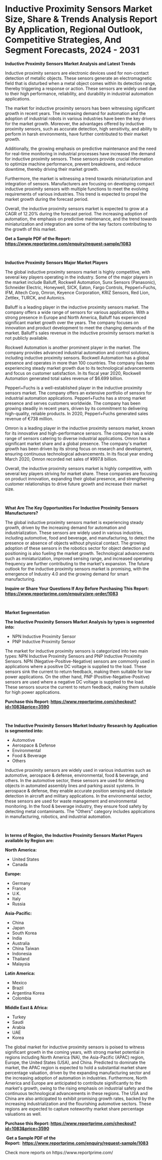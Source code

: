<p><h1>Inductive Proximity Sensors Market Size, Share & Trends Analysis Report By Application, Regional Outlook, Competitive Strategies, And Segment Forecasts, 2024 - 2031</h1></p><p><strong>Inductive Proximity Sensors Market Analysis and Latest Trends</strong></p>
<p><p>Inductive proximity sensors are electronic devices used for non-contact detection of metallic objects. These sensors generate an electromagnetic field that is disturbed when a metal object comes within its detection range, thereby triggering a response or action. These sensors are widely used due to their high performance, reliability, and durability in industrial automation applications.</p><p>The market for inductive proximity sensors has been witnessing significant growth in recent years. The increasing demand for automation and the adoption of industrial robots in various industries have been the key drivers for the market growth. Moreover, the advantages offered by inductive proximity sensors, such as accurate detection, high sensitivity, and ability to perform in harsh environments, have further contributed to their market growth.</p><p>Additionally, the growing emphasis on predictive maintenance and the need for real-time monitoring in industrial processes have increased the demand for inductive proximity sensors. These sensors provide crucial information to optimize machine performance, prevent breakdowns, and reduce downtime, thereby driving their market growth.</p><p>Furthermore, the market is witnessing a trend towards miniaturization and integration of sensors. Manufacturers are focusing on developing compact inductive proximity sensors with multiple functions to meet the evolving requirements of various industries. This trend is expected to propel the market growth during the forecast period.</p><p>Overall, the inductive proximity sensors market is expected to grow at a CAGR of 12.20% during the forecast period. The increasing adoption of automation, the emphasis on predictive maintenance, and the trend towards miniaturization and integration are some of the key factors contributing to the growth of this market.</p></p>
<p><strong>Get a Sample PDF of the Report:&nbsp; <a href="https://www.reportprime.com/enquiry/request-sample/1083">https://www.reportprime.com/enquiry/request-sample/1083</a></strong></p>
<p>&nbsp;</p>
<p><strong>Inductive Proximity Sensors Major Market Players</strong></p>
<p><p>The global inductive proximity sensors market is highly competitive, with several key players operating in the industry. Some of the major players in the market include Balluff, Rockwell Automation, Sunx Sensors (Panasonic), Schneider Electric, Honeywell, SICK, Eaton, Fargo Controls, Pepperl+Fuchs, IFM, Altech Corp, Omron, Keyence Corporation, KRIZ Sensors, Red Lion, Zettlex, TURCK, and Autonics.</p><p>Balluff is a leading player in the inductive proximity sensors market. The company offers a wide range of sensors for various applications. With a strong presence in Europe and North America, Balluff has experienced significant market growth over the years. The company focuses on innovation and product development to meet the changing demands of the market. Balluff's sales revenue in the inductive proximity sensors market is not publicly available.</p><p>Rockwell Automation is another prominent player in the market. The company provides advanced industrial automation and control solutions, including inductive proximity sensors. Rockwell Automation has a global presence and operates in more than 100 countries. The company has been experiencing steady market growth due to its technological advancements and focus on customer satisfaction. In its fiscal year 2020, Rockwell Automation generated total sales revenue of $6.699 billion.</p><p>Pepperl+Fuchs is a well-established player in the inductive proximity sensors market. The company offers an extensive portfolio of sensors for industrial automation applications. Pepperl+Fuchs has a strong market presence and serves customers worldwide. The company has been growing steadily in recent years, driven by its commitment to delivering high-quality, reliable products. In 2020, Pepperl+Fuchs generated sales revenue of €738 million.</p><p>Omron is a leading player in the inductive proximity sensors market, known for its innovative and high-performance sensors. The company has a wide range of sensors catering to diverse industrial applications. Omron has a significant market share and a global presence. The company's market growth has been driven by its strong focus on research and development, ensuring continuous technological advancements. In its fiscal year ending March 2020, Omron recorded net sales of ¥997.8 billion.</p><p>Overall, the inductive proximity sensors market is highly competitive, with several key players striving for market share. These companies are focusing on product innovation, expanding their global presence, and strengthening customer relationships to drive future growth and increase their market size.</p></p>
<p>&nbsp;</p>
<p><strong>What Are The Key Opportunities For Inductive Proximity Sensors Manufacturers?</strong></p>
<p><p>The global inductive proximity sensors market is experiencing steady growth, driven by the increasing demand for automation and industrialization. These sensors are widely used in various industries, including automotive, food and beverage, and manufacturing, to detect the presence or absence of objects without physical contact. The growing adoption of these sensors in the robotics sector for object detection and positioning is also fueling the market growth. Technological advancements such as miniaturization, improved sensing range, and increased operating frequency are further contributing to the market's expansion. The future outlook for the inductive proximity sensors market is promising, with the emergence of Industry 4.0 and the growing demand for smart manufacturing.</p></p>
<p><strong>Inquire or Share Your Questions If Any Before Purchasing This Report: <a href="https://www.reportprime.com/enquiry/pre-order/1083">https://www.reportprime.com/enquiry/pre-order/1083</a></strong></p>
<p>&nbsp;</p>
<p><strong>Market Segmentation</strong></p>
<p><strong>The Inductive Proximity Sensors Market Analysis by types is segmented into:</strong></p>
<p><ul><li>NPN Inductive Proximity Sensor</li><li>PNP Inductive Proximity Sensor</li></ul></p>
<p><p>The market for inductive proximity sensors is categorized into two main types: NPN Inductive Proximity Sensors and PNP Inductive Proximity Sensors. NPN (Negative-Positive-Negative) sensors are commonly used in applications where a positive DC voltage is supplied to the load. These sensors sink the current to return feedback, making them suitable for low power applications. On the other hand, PNP (Positive-Negative-Positive) sensors are used where a negative DC voltage is supplied to the load. These sensors source the current to return feedback, making them suitable for high power applications.</p></p>
<p><strong>Purchase this Report:&nbsp;<a href="https://www.reportprime.com/checkout?id=1083&price=3590">https://www.reportprime.com/checkout?id=1083&price=3590</a></strong></p>
<p>&nbsp;</p>
<p><strong>The Inductive Proximity Sensors Market Industry Research by Application is segmented into:</strong></p>
<p><ul><li>Automotive</li><li>Aerospace & Defense</li><li>Environmental</li><li>Food & Beverage</li><li>Others</li></ul></p>
<p><p>Inductive proximity sensors are widely used in various industries such as automotive, aerospace & defense, environmental, food & beverage, and others. In the automotive sector, these sensors are used for detecting objects in automated assembly lines and parking assist systems. In aerospace & defense, they enable accurate position sensing and obstacle detection in aircraft and military applications. In the environmental sector, these sensors are used for waste management and environmental monitoring. In the food & beverage industry, they ensure food safety by detecting metal contaminants. The "Others" category includes applications in manufacturing, robotics, and industrial automation.</p></p>
<p>&nbsp;</p>
<p><strong>In terms of Region, the Inductive Proximity Sensors Market Players available by Region are:</strong></p>
<p>
    <p> <strong> North America: </strong>
        <ul>
            <li>United States</li>
            <li>Canada</li>
        </ul>
        </p> 
    <p> <strong> Europe: </strong>
        <ul>
            <li>Germany</li>
            <li>France</li>
            <li>U.K.</li>
            <li>Italy</li>
            <li>Russia</li>
        </ul>
        </p> 
    <p> <strong> Asia-Pacific: </strong>
        <ul>
            <li>China</li>
            <li>Japan</li>
            <li>South Korea</li>
            <li>India</li>
            <li>Australia</li>
            <li>China Taiwan</li>
            <li>Indonesia</li>
            <li>Thailand</li>
            <li>Malaysia</li>
        </ul>
        </p> 
    <p> <strong> Latin America: </strong>
        <ul>
            <li>Mexico</li>
            <li>Brazil</li>
            <li>Argentina Korea</li>
            <li>Colombia</li>
        </ul>
        </p> 
    <p> <strong> Middle East & Africa: </strong>
        <ul>
            <li>Turkey</li>
            <li>Saudi</li>
            <li>Arabia</li>
            <li>UAE</li>
            <li>Korea</li>
        </ul>
    </p>
    </p>
<p><p>The global market for inductive proximity sensors is poised to witness significant growth in the coming years, with strong market potential in regions including North America (NA), the Asia-Pacific (APAC) region, Europe, the United States (USA), and China. Predicted to dominate the market, the APAC region is expected to hold a substantial market share percentage valuation, driven by the expanding manufacturing sector and the increasing adoption of automation in industries. Furthermore, North America and Europe are anticipated to contribute significantly to the market's growth, owing to the rising emphasis on industrial safety and the continuous technological advancements in these regions. The USA and China are also anticipated to exhibit promising growth rates, backed by the increasing industrialization and the flourishing automotive sectors. These regions are expected to capture noteworthy market share percentage valuations as well.</p></p>
<p><strong>Purchase this Report: <a href="https://www.reportprime.com/checkout?id=1083&price=3590">https://www.reportprime.com/checkout?id=1083&price=3590</a></strong></p>
<p>&nbsp;<strong>Get a Sample PDF of the Report:&nbsp;&nbsp;<a href="https://www.reportprime.com/enquiry/request-sample/1083">https://www.reportprime.com/enquiry/request-sample/1083</a></strong></p>
<p><strong></strong></p>
<p>Check more reports on https://www.reportprime.com/</p>